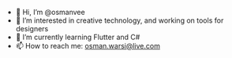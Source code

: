 - 👋 Hi, I’m @osmanvee
- 👀 I’m interested in creative technology, and working on tools for designers
- 🌱 I’m currently learning Flutter and C#
- 📫 How to reach me: osman.warsi@live.com

<!---
osmanvee/osmanvee is a ✨ special ✨ repository because its `README.md` (this file) appears on your GitHub profile.
You can click the Preview link to take a look at your changes.
--->
